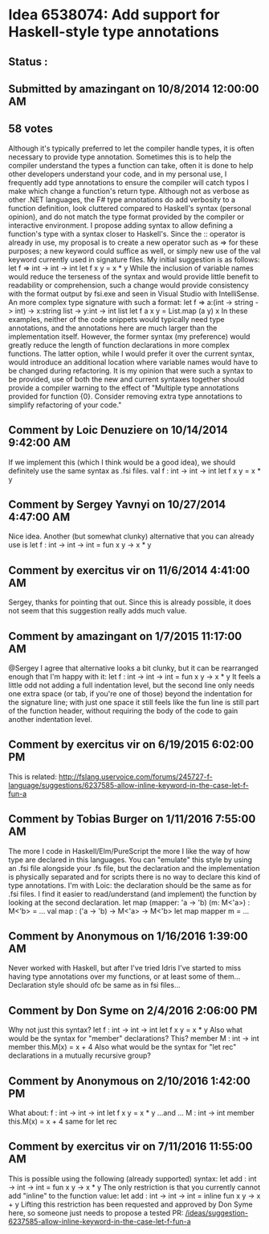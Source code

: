 # Idea 6538074: Add support for Haskell-style type annotations #

## Status : 

## Submitted by amazingant on 10/8/2014 12:00:00 AM

## 58 votes

Although it's typically preferred to let the compiler handle types, it is often necessary to provide type annotation. Sometimes this is to help the compiler understand the types a function can take, often it is done to help other developers understand your code, and in my personal use, I frequently add type annotations to ensure the compiler will catch typos I make which change a function's return type.
Although not as verbose as other .NET languages, the F# type annotations do add verbosity to a function definition, look cluttered compared to Haskell's syntax (personal opinion), and do not match the type format provided by the compiler or interactive environment.
I propose adding syntax to allow defining a function's type with a syntax closer to Haskell's. Since the :: operator is already in use, my proposal is to create a new operator such as => for these purposes; a new keyword could suffice as well, or simply new use of the val keyword currently used in signature files.
My initial suggestion is as follows:
let f => int -> int -> int
let f x y = x * y
While the inclusion of variable names would reduce the terseness of the syntax and would provide little benefit to readability or comprehension, such a change would provide consistency with the format output by fsi.exe and seen in Visual Studio with IntelliSense. An more complex type signature with such a format:
let f => a:(int -> string -> int) -> x:string list -> y:int -> int list
let f a x y = List.map (a y) x
In these examples, neither of the code snippets would typically need type annotations, and the annotations here are much larger than the implementation itself. However, the former syntax (my preference) would greatly reduce the length of function declarations in more complex functions. The latter option, while I would prefer it over the current syntax, would introduce an additional location where variable names would have to be changed during refactoring.
It is my opinion that were such a syntax to be provided, use of both the new and current syntaxes together should provide a compiler warning to the effect of "Multiple type annotations provided for function {0}. Consider removing extra type annotations to simplify refactoring of your code."


## Comment by Loic Denuziere on 10/14/2014 9:42:00 AM

If we implement this (which I think would be a good idea), we should definitely use the same syntax as .fsi files.
val f : int -> int -> int
let f x y = x * y

## Comment by Sergey Yavnyi on 10/27/2014 4:47:00 AM

Nice idea.
Another (but somewhat clunky) alternative that you can already use is
let f : int -> int -> int = fun x y -> x * y

## Comment by exercitus vir on 11/6/2014 4:41:00 AM

Sergey, thanks for pointing that out. Since this is already possible, it does not seem that this suggestion really adds much value.

## Comment by amazingant on 1/7/2015 11:17:00 AM

@Sergey I agree that alternative looks a bit clunky, but it can be rearranged enough that I'm happy with it:
let f : int -> int -> int =
fun x y -> x * y
It feels a little odd not adding a full indentation level, but the second line only needs one extra space (or tab, if you're one of those) beyond the indentation for the signature line; with just one space it still feels like the fun line is still part of the function header, without requiring the body of the code to gain another indentation level.

## Comment by exercitus vir on 6/19/2015 6:02:00 PM

This is related: http://fslang.uservoice.com/forums/245727-f-language/suggestions/6237585-allow-inline-keyword-in-the-case-let-f-fun-a

## Comment by Tobias Burger on 1/11/2016 7:55:00 AM

The more I code in Haskell/Elm/PureScript the more I like the way of how type are declared in this languages.
You can "emulate" this style by using an .fsi file alongside your .fs file, but the declaration and the implementation is physically separated and for scripts there is no way to declare this kind of type annotations.
I'm with Loic: the declaration should be the same as for .fsi files.
I find it easier to read/understand (and implement) the function by looking at the second declaration.
let map (mapper: 'a -> 'b) (m: M<'a>) : M<'b> = ...
val map : ('a -> 'b) -> M<'a> -> M<'b>
let map mapper m = ...

## Comment by Anonymous on 1/16/2016 1:39:00 AM

Never worked with Haskell, but after I've tried Idris I've started to miss having type annotations over my functions, or at least some of them...
Declaration style should ofc be same as in fsi files...

## Comment by Don Syme on 2/4/2016 2:06:00 PM

Why not just this syntax?
let f : int -> int -> int
let f x y = x * y
Also what would be the syntax for "member" declarations? This?
member M : int -> int
member this.M(x) = x + 4
Also what would be the syntax for "let rec" declarations in a mutually recursive group?

## Comment by Anonymous on 2/10/2016 1:42:00 PM

What about:
f : int -> int -> int
let f x y = x * y
...and ...
M : int -> int
member this.M(x) = x + 4
same for let rec

## Comment by exercitus vir on 7/11/2016 11:55:00 AM

This is possible using the following (already supported) syntax:
let add : int -> int -> int =
fun x y -> x * y
The only restriction is that you currently cannot add "inline" to the function value:
let add : int -> int -> int =
inline fun x y -> x + y
Lifting this restriction has been requested and approved by Don Syme here, so someone just needs to propose a tested PR: [/ideas/suggestion-6237585-allow-inline-keyword-in-the-case-let-f-fun-a](/ideas/suggestion-6237585-allow-inline-keyword-in-the-case-let-f-fun-a.md)
